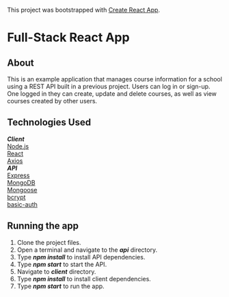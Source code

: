 This project was bootstrapped with [Create React App](https://github.com/facebook/create-react-app).

# Full-Stack React App

## About
This is an example application that manages course information for a school using a REST API built in a previous project. Users can log in or sign-up. One logged in they can create, update and delete courses, as well as view courses created by other users.

## Technologies Used
*__Client__*<br>
[Node.js](https://nodejs.org/en/docs/) <br>
[React](https://reactjs.org/)<br>
[Axios](https://github.com/axios)<br>
*__API__*<br>
[Express](https://expressjs.com/)<br>
[MongoDB](https://www.mongodb.com/)<br>
[Mongoose](https://mongoosejs.com/)<br>
[bcrypt](https://www.npmjs.com/package/bcrypt)<br>
[basic-auth](https://www.npmjs.com/package/basic-auth)


## Running the app
1. Clone the project files.
2. Open a terminal and navigate to the *__api__* directory. 
3. Type *__npm install__* to install API dependencies.
4. Type *__npm start__* to start the API.
5. Navigate to *__client__* directory.
6. Type *__npm install__* to install client dependencies.
7. Type *__npm start__* to run the app.


